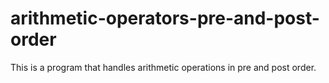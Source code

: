 # arithmetic-operators-pre-and-post-order
This is a program that handles arithmetic operations in pre and post order.
